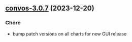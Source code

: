

## [convos-3.0.7](https://github.com/truecharts/charts/compare/convos-3.0.6...convos-3.0.7) (2023-12-20)

### Chore

- bump patch versions on all charts for new GUI release
  
  